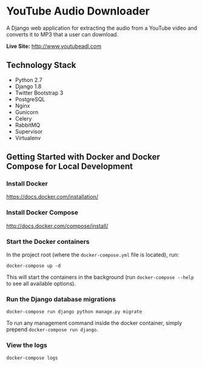 YouTube Audio Downloader
========================

A Django web application for extracting the audio from a YouTube video and converts it to MP3 that a user can download.

**Live Site:** http://www.youtubeadl.com


Technology Stack
----------------

- Python 2.7
- Django 1.8
- Twitter Bootstrap 3
- PostgreSQL
- Nginx
- Gunicorn
- Celery
- RabbitMQ
- Supervisor
- Virtualenv


Getting Started with Docker and Docker Compose for Local Development
--------------------------------------------------------------------

### Install Docker

https://docs.docker.com/installation/

### Install Docker Compose

http://docs.docker.com/compose/install/

### Start the Docker containers

In the project root (where the `docker-compose.yml` file is located), run:

```
docker-compose up -d
```

This will start the containers in the background (run `docker-compose --help` to see all available options).

### Run the Django database migrations

```
docker-compose run django python manage.py migrate
```

To run any management command inside the docker container, simply prepend `docker-compose run django`.

### View the logs

```
docker-compose logs
```